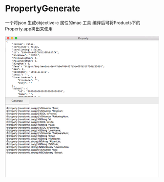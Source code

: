 # PropertyGenerate
一个将json 生成objective-c 属性的mac 工具
编译后可将Products下的Property.app拷出来使用

![效果图](Generate.png)
